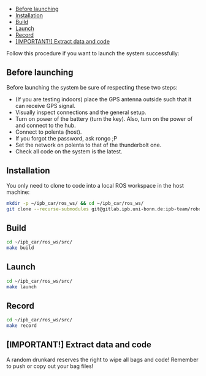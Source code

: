 <!-- START doctoc generated TOC please keep comment here to allow auto update -->
<!-- DON'T EDIT THIS SECTION, INSTEAD RE-RUN doctoc TO UPDATE -->

- [Before launching](#before-launching)
- [Installation](#installation)
- [Build](#build)
- [Launch](#launch)
- [Record](#record)
- [[IMPORTANT!] Extract data and code](#important-extract-data-and-code)

<!-- END doctoc generated TOC please keep comment here to allow auto update -->

Follow this procedure if you want to launch the system successfully:

## Before launching

Before launching the system be sure of respecting these two steps:

- (If you are testing indoors) place the GPS antenna outside such that it can receive GPS signal.
- Visually inspect connections and the general setup.
- Turn on power of the battery (turn the key). Also, turn on the power of and connect to the hub.
- Connect to polenta (host).
- If you forgot the password, ask rongo ;P
- Set the network on polenta to that of the thunderbolt one.
- Check all code on the system is the latest.

## Installation

You only need to clone to code into a local ROS workspace in the host machine:

```sh
mkdir -p ~/ipb_car/ros_ws/ && cd ~/ipb_car/ros_ws/
git clone --recurse-submodules git@gitlab.ipb.uni-bonn.de:ipb-team/robots/ipb-car/meta-workspace src/
```

## Build

```sh
cd ~/ipb_car/ros_ws/src/
make build
```

## Launch

```sh
cd ~/ipb_car/ros_ws/src/
make launch
```

## Record

```sh
cd ~/ipb_car/ros_ws/src/
make record
```

## [IMPORTANT!] Extract data and code

A random drunkard reserves the right to wipe all bags and code! Remember to push or copy out your bag files!
